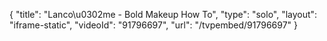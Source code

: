 {
    "title": "Lanco\u0302me - Bold Makeup How To",
    "type": "solo",
    "layout": "iframe-static",
    "videoId": "91796697",
    "url": "\/tvpembed\/91796697"
}